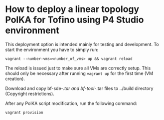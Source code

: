# How to deploy a linear topology PolKA for Tofino using P4 Studio environment

This deployment option is intended mainly for testing and development. To start the environment you have to simply run:

    vagrant --number-vms=<number_of_vms> up && vagrant reload

The reload is issued just to make sure all VMs are correctly setup. This should only be necessary after running `vagrant up` for the first time (VM creation).

Download and copy bf-sde-*.tar and bf-tool-*.tar files to ../build directory (Copyright restrictions).

After any PolKA script modification, run the following command:

    vagrant provision
